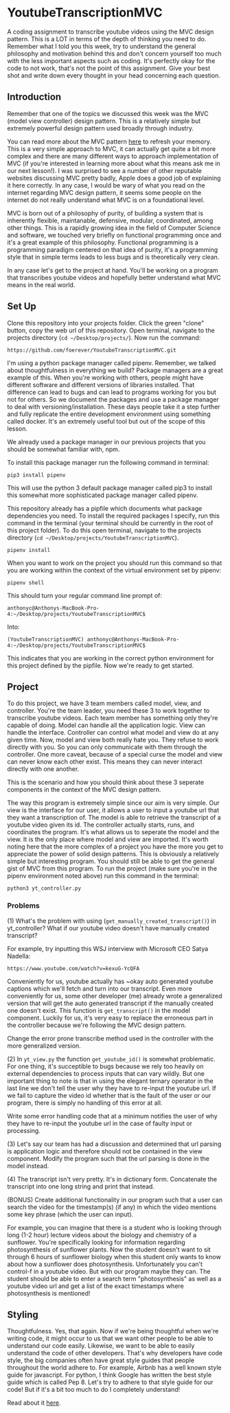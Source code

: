 # YoutubeTranscriptionMVC
A coding assignment to transcribe youtube videos using the MVC design pattern. This is a LOT in terms of the depth of thinking you need to do. Remember what I told you this week, try to understand the general philosophy and motivation behind this and don't concern yourself too much with the less important aspects such as coding. It's perfectly okay for the code to not work, that's not the point of this assignment. Give your best shot and write down every thought in your head concerning each question.

## Introduction
Remember that one of the topics we discussed this week was the MVC (model view controller) design pattern. This is a relatively simple but extremely powerful design pattern used broadly through industry.

You can read more about the MVC pattern [here](https://developer.apple.com/library/archive/documentation/General/Conceptual/DevPedia-CocoaCore/MVC.html) to refresh your memory. This is a very simple approach to MVC, it can actually get quite a bit more complex and there are many different ways to approach implementation of MVC (if you're interested in learning more about what this means ask me in our next lesson!). I was surprised to see a number of other reputable websites discussing MVC pretty badly, Apple does a good job of explaining it here correctly. In any case, I would be wary of what you read on the internet regarding MVC design pattern, it seems some people on the internet do not really understand what MVC is on a foundational level.

MVC is born out of a philosophy of purity, of building a system that is inherently flexible, maintanable, defensive, modular, coordinated, among other things. This is a rapidly growing idea in the field of Computer Science and software, we touched very briefly on functional programming once and it's a great example of this philosophy. Functional programming is a programming paradigm centered on that idea of purity, it's a programming style that in simple terms leads to less bugs and is theoretically very clean.

In any case let's get to the project at hand. You'll be working on a program that transcribes youtube videos and hopefully better understand what MVC means in the real world.

## Set Up
Clone this repository into your projects folder. Click the green "clone" button, copy the web url of this repository. Open terminal, navigate to the projects directory (`cd ~/Desktop/projects/`). Now run the command:
```
https://github.com/foerever/YoutubeTranscriptionMVC.git
```

I'm using a python package manager called pipenv. Remember, we talked about thoughtfulness in everything we build? Package managers are a great example of this. When you're working with others, people might have different software and different versions of libraries installed. That difference can lead to bugs and can lead to programs working for you but not for others. So we document the packages and use a package manager to deal with versioning/installation. These days people take it a step further and fully replicate the entire development environment using something called docker. It's an extremely useful tool but out of the scope of this lesson. 

We already used a package manager in our previous projects that you should be somewhat familiar with, npm.

To install this package manager run the following command in terminal:
```
pip3 install pipenv
```

This will use the python 3 default package manager called pip3 to install this somewhat more sophisticated package manager called pipenv.

This repository already has a pipfile which documents what package dependencies you need. To install the required packages I specify, run this command in the terminal (your terminal should be currently in the root of this project folder). To do this open terminal, navigate to the projects directory (`cd ~/Desktop/projects/YoutubeTranscriptionMVC`).
```
pipenv install
```

When you want to work on the project you should run this command so that you are working within the context of the virtual environment set by pipenv:
```
pipenv shell
```

This should turn your regular command line prompt of:
```
anthonyc@Anthonys-MacBook-Pro-4:~/Desktop/projects/YoutubeTranscriptionMVC$ 
```

Into:
```
(YoutubeTranscriptionMVC) anthonyc@Anthonys-MacBook-Pro-4:~/Desktop/projects/YoutubeTranscriptionMVC$ 
```

This indicates that you are working in the correct python environment for this project defined by the pipfile. Now we're ready to get started.

## Project
To do this project, we have 3 team members called model, view, and controller. You're the team leader, you need these 3 to work together to transcribe youtube videos. Each team member has something only they're capable of doing. Model can handle all the application logic. View can handle the interface. Controller can control what model and view do at any given time. Now, model and view both really hate you. They refuse to work directly with you. So you can only communicate with them through the controller. One more caveat, because of a special curse the model and view can never know each other exist. This means they can never interact directly with one another.

This is the scenario and how you should think about these 3 seperate components in the context of the MVC design pattern.

The way this program is extremely simple since our aim is very simple. Our view is the interface for our user, it allows a user to input a youtube url that they want a transcription of. The model is able to retrieve the transcript of a youtube video given its id. The controller actually starts, runs, and coordinates the program. It's what allows us to seperate the model and the view. It is the only place where model and view are imported. It's worth noting here that the more complex of a project you have the more you get to appreciate the power of solid design patterns. This is obviously a relatively simple but interesting program. You should still be able to get the general gist of MVC from this program. To run the project (make sure you're in the pipenv environment noted above) run this command in the terminal:
```
python3 yt_controller.py
```

### Problems
(1) What's the problem with using (`get_manually_created_transcript()`) in yt_controller? What if our youtube video doesn't have manually created transcript? 

For example, try inputting this WSJ interview with Microsoft CEO Satya Nadella:
```
https://www.youtube.com/watch?v=kexuG-YcQFA
```

Conveniently for us, youtube actually has ~okay auto generated youtube captions which we'll fetch and turn into our transcript. Even more conveniently for us, some other developer (me) already wrote a generalized version that will get the auto generated transcript if the manually created one doesn't exist. This function is `get_transcript()` in the model component. Luckily for us, it's very easy to replace the erroneous part in the controller because we're following the MVC design pattern. 

Change the error prone transcribe method used in the controller with the more generalized version.

(2) In `yt_view.py` the function `get_youtube_id()` is somewhat problematic. For one thing, it's succeptible to bugs because we rely too heavily on external dependencies to process inputs that can vary wildly. But one important thing to note is that in using the elegant ternary operator in the last line we don't tell the user why they have to re-input the youtube url. If we fail to capture the video id whether that is the fault of the user or our program, there is simply no handling of this error at all.

Write some error handling code that at a minimum notifies the user of why they have to re-input the youtube url in the case of faulty input or processing.

(3) Let's say our team has had a discussion and determined that url parsing is application logic and therefore should not be contained in the view component. Modify the program such that the url parsing is done in the model instead.

(4) The transcript isn't very pretty. It's in dictionary form. Concatenate the transcript into one long string and print that instead.

(BONUS) Create additional functionality in our program such that a user can search the video for the timestamp(s) (if any) in which the video mentions some key phrase (which the user can input). 

For example, you can imagine that there is a student who is looking through long (1-2 hour) lecture videos about the biology and chemistry of a sunflower. You're specifically looking for information regarding photosynthesis of sunflower plants. Now the student doesn't want to sit through 6 hours of sunflower biology when this student only wants to know about how a sunflower does photosynthesis. Unfortunately you can't control-f in a youtube video. But with our program maybe they can. The student should be able to enter a search term "photosynthesis" as well as a youtube video url and get a list of the exact timestamps where photosynthesis is mentioned!

## Styling
Thoughtfulness. Yes, that again. Now if we're being thoughtful when we're writing code, it might occur to us that we want other people to be able to understand our code easily. Likewise, we want to be able to easily understand the code of other developers. That's why developers have code style, the big companies often have great style guides that people throughout the world adhere to. For example, Airbnb has a well known style guide for javascript. For python, I think Google has written the best style guide which is called Pep 8. Let's try to adhere to that style guide for our code! But if it's a bit too much to do I completely understand!

Read about it [here](https://www.python.org/dev/peps/pep-0008/).
